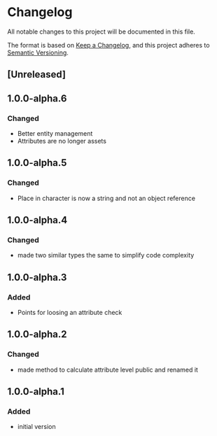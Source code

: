 ﻿# Changelog
All notable changes to this project will be documented in this file.

The format is based on [Keep a Changelog](https://keepachangelog.com/en/1.0.0/),
and this project adheres to [Semantic Versioning](https://semver.org/spec/v2.0.0.html).

## [Unreleased]


## 1.0.0-alpha.6
### Changed
- Better entity management
- Attributes are no longer assets

## 1.0.0-alpha.5
### Changed
- Place in character is now a string and not an object reference

## 1.0.0-alpha.4
### Changed
- made two similar types the same to simplify code complexity

## 1.0.0-alpha.3
### Added
- Points for loosing an attribute check

## 1.0.0-alpha.2
### Changed
- made method to calculate attribute level public and renamed it

## 1.0.0-alpha.1
### Added
- initial version